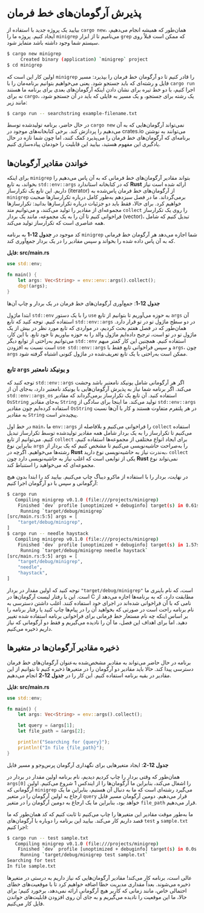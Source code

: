 # پذیرش آرگومان‌های خط فرمان

بیایید یک پروژه جدید با استفاده از `cargo new`، همان‌طور که همیشه انجام می‌دهیم، ایجاد کنیم. پروژه ما را `minigrep` می‌نامیم تا از ابزار `grep` که ممکن است قبلاً روی سیستم شما وجود داشته باشد متمایز شود.

```bash
$ cargo new minigrep
     Created binary (application) `minigrep` project
$ cd minigrep
```

اولین کار این است که `minigrep` را قادر کنیم تا دو آرگومان خط فرمان را بپذیرد: مسیر فایل و رشته‌ای که باید جستجو شود. یعنی می‌خواهیم بتوانیم برنامه‌مان را با `cargo run` اجرا کنیم، با دو خط تیره برای نشان دادن اینکه آرگومان‌های بعدی برای برنامه ما هستند نه برای `cargo`، یک رشته برای جستجو، و یک مسیر به فایلی که باید در آن جستجو شود، مانند زیر:

```bash
$ cargo run -- searchstring example-filename.txt
```

در حال حاضر، برنامه تولیدشده توسط `cargo new` نمی‌تواند آرگومان‌هایی که به آن می‌دهیم را پردازش کند. برخی کتابخانه‌های موجود در crates.io می‌توانند به نوشتن برنامه‌ای که آرگومان‌های خط فرمان را می‌پذیرد کمک کنند، اما چون شما تازه در حال یادگیری این مفهوم هستید، بیایید این قابلیت را خودمان پیاده‌سازی کنیم.

## خواندن مقادیر آرگومان‌ها

برای اینکه `minigrep` بتواند مقادیر آرگومان‌های خط فرمانی که به آن پاس می‌دهیم را بخواند، به تابع `std::env::args` که در کتابخانه استاندارد **Rust** ارائه شده است نیاز داریم. این تابع یک تکرارساز (iterator) از آرگومان‌های خط فرمان پاس‌شده به `minigrep` برمی‌گرداند. ما در فصل سیزدهم به‌طور کامل درباره تکرارسازها صحبت خواهیم کرد. برای حالا، فقط باید دو جزئیات درباره تکرارسازها بدانید: تکرارسازها مجموعه‌ای از مقادیر را تولید می‌کنند، و می‌توانیم متد `collect` را روی یک تکرارساز فراخوانی کنیم تا آن را به یک مجموعه، مانند یک بردار (vector)، تبدیل کنیم که شامل همه عناصری است که تکرارساز تولید می‌کند.

کد موجود در **جدول 12-1** به برنامه `minigrep` شما اجازه می‌دهد هر آرگومان خط فرمانی که به آن پاس داده شده را بخواند و سپس مقادیر را در یک بردار جمع‌آوری کند.

**فایل: src/main.rs**

```rust
use std::env;

fn main() {
    let args: Vec<String> = env::env::args().collect();
    dbg!(args);
}
```

**جدول 12-1**: جمع‌آوری آرگومان‌های خط فرمان در یک بردار و چاپ آن‌ها

ابتدا ماژول `std::env` را با یک دستور `use` به حوزه می‌آوریم تا بتوانیم از تابع `args` آن استفاده کنیم. توجه کنید که تابع `std::env::args` در دو سطح ماژول تو در تو قرار دارد. همان‌طور که در فصل هفتم بحث کردیم، در مواردی که تابع مورد نظر در بیش از یک ماژول تو در تو است، ترجیح داده‌ایم ماژول والد را به حوزه بیاوریم تا خود تابع. با این کار، می‌توانیم به‌راحتی از توابع دیگر `std::env` استفاده کنیم. همچنین این کار کمتر مبهم است نسبت به افزودن `use std::env::args` و سپس فراخوانی تابع فقط با `args`، چون `args` ممکن است به‌راحتی با یک تابع تعریف‌شده در ماژول کنونی اشتباه گرفته شود.

### تابع `args` و یونیکد نامعتبر

توجه کنید که `std::env::args` اگر هر آرگومانی شامل یونیکد نامعتبر باشد وحشت می‌کند. اگر برنامه شما نیاز به پذیرش آرگومان‌هایی با یونیکد نامعتبر دارد، به‌جای آن از `std::env::args_os` استفاده کنید. آن تابع یک تکرارساز برمی‌گرداند که مقادیر `OsString` به‌جای مقادیر `String` تولید می‌کند. ما اینجا برای سادگی از `std::env::args` استفاده کرده‌ایم چون مقادیر `OsString` در هر پلتفرم متفاوت هستند و کار با آن‌ها نسبت به مقادیر `String` پیچیده‌تر است.

در خط اول `main`، ما `env::args` را فراخوانی می‌کنیم و بلافاصله از `collect` استفاده می‌کنیم تا تکرارساز را به یک بردار شامل همه مقادیر تولیدشده توسط تکرارساز تبدیل کنیم. می‌توانیم از تابع `collect` برای ایجاد انواع مختلفی از مجموعه‌ها استفاده کنیم، بنابراین نوع `args` را به‌صراحت حاشیه‌نویسی می‌کنیم تا مشخص کنیم که یک بردار از رشته‌ها می‌خواهیم. اگرچه در **Rust** به‌ندرت نیاز به حاشیه‌نویسی نوع دارید، `collect` یکی از توابعی است که اغلب نیاز به حاشیه‌نویسی دارد چون **Rust** نمی‌تواند نوع مجموعه‌ای که می‌خواهید را استنباط کند.

در نهایت، بردار را با استفاده از ماکرو دیباگ چاپ می‌کنیم. بیایید کد را ابتدا بدون هیچ آرگومانی و سپس با دو آرگومان اجرا کنیم:

```bash
$ cargo run
   Compiling minigrep v0.1.0 (file:///projects/minigrep)
    Finished `dev` profile [unoptimized + debuginfo] target(s) in 0.61s
     Running `target/debug/minigrep`
[src/main.rs:5:5] args = [
    "target/debug/minigrep",
]
$ cargo run -- needle haystack
   Compiling minigrep v0.1.0 (file:///projects/minigrep)
    Finished `dev` profile [unoptimized + debuginfo] target(s) in 1.57s
     Running `target/debug/minigrep needle haystack`
[src/main.rs:5:5] args = [
    "target/debug/minigrep",
    "needle",
    "haystack",
]
```

توجه کنید که اولین مقدار در بردار `"target/debug/minigrep"` است، که نام باینری ما است. این با رفتار لیست آرگومان‌ها در C مطابقت دارد، که به برنامه‌ها اجازه می‌دهد از نامی که با آن فراخوانی شده‌اند در اجرای خود استفاده کنند. اغلب داشتن دسترسی به نام برنامه راحت است در صورتی که بخواهید آن را در پیام‌ها چاپ کنید یا رفتار برنامه را بر اساس اینکه چه نام مستعار خط فرمانی برای فراخوانی برنامه استفاده شده تغییر دهید. اما برای اهداف این فصل، ما آن را نادیده می‌گیریم و فقط دو آرگومانی که نیاز داریم ذخیره می‌کنیم.

## ذخیره مقادیر آرگومان‌ها در متغیرها

برنامه در حال حاضر می‌تواند به مقادیر مشخص‌شده به‌عنوان آرگومان‌های خط فرمان دسترسی پیدا کند. حالا باید مقادیر دو آرگومان را در متغیرها ذخیره کنیم تا بتوانیم از این مقادیر در بقیه برنامه استفاده کنیم. این کار را در **جدول 12-2** انجام می‌دهیم.

**فایل: src/main.rs**

```rust
use std::env;

fn main() {
    let args: Vec<String> = env::args().collect();

    let query = &args[1];
    let file_path = &args[2];

    println!("Searching for {query}");
    println!("In file {file_path}");
}
```

**جدول 12-2**: ایجاد متغیرهایی برای نگهداری آرگومان پرس‌وجو و مسیر فایل

همان‌طور که وقتی بردار را چاپ کردیم دیدیم، نام برنامه اولین مقدار در بردار در `args[0]` را اشغال می‌کند، بنابراین ما آرگومان‌ها را از ایندکس 1 شروع می‌کنیم. اولین آرگومانی که `minigrep` می‌گیرد رشته‌ای است که ما به دنبال آن هستیم، بنابراین ما یک ارجاع به اولین آرگومان را در متغیر `query` قرار می‌دهیم. دومین آرگومان مسیر فایل خواهد بود، بنابراین ما یک ارجاع به دومین آرگومان را در متغیر `file_path` قرار می‌دهیم.

ما به‌طور موقت مقادیر این متغیرها را چاپ می‌کنیم تا ثابت کنیم که کد همان‌طور که ما قصد داریم کار می‌کند. بیایید این برنامه را دوباره با آرگومان‌های `test` و `sample.txt` اجرا کنیم:

```bash
$ cargo run -- test sample.txt
   Compiling minigrep v0.1.0 (file:///projects/minigrep)
    Finished `dev` profile [unoptimized + debuginfo] target(s) in 0.0s
     Running `target/debug/minigrep test sample.txt`
Searching for test
In file sample.txt
```

عالی است، برنامه کار می‌کند! مقادیر آرگومان‌هایی که نیاز داریم به درستی در متغیرها ذخیره می‌شوند. بعداً مقداری مدیریت خطا اضافه خواهیم کرد تا با موقعیت‌های خطای احتمالی خاص، مانند زمانی که کاربر هیچ آرگومانی ارائه نمی‌دهد، برخورد کنیم؛ برای حالا، ما این موقعیت را نادیده می‌گیریم و به جای آن روی افزودن قابلیت‌های خواندن فایل کار می‌کنیم.

